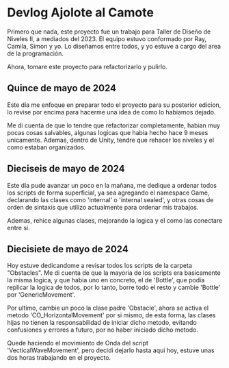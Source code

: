 # Devlog Ajolote al Camote

Primero que nada, este proyecto fue un trabajo para Taller de Diseño de Niveles II, a mediados del 2023. El equipo estuvo conformado por Ray, Camila, Simon y yo. Lo diseñamos entre todos, y yo estuve a cargo del area de la programación. 

Ahora, tomare este proyecto para refactorizarlo y pulirlo.

## Quince de mayo de 2024

Este dia me enfoque en preparar todo el proyecto para su posterior edicion, lo revise por encima para hacerme una idea de como lo habiamos dejado. 

Me di cuenta de que lo tendre que refactorizar completamente, habian muy pocas cosas salvables, algunas logicas que habia hecho hace 9 meses unicamente. Ademas, dentro de Unity, tendre que rehacer los niveles y el como estaban organizados.

## Dieciseis de mayo de 2024

Este dia pude avanzar un poco en la mañana, me dedique a ordenar todos los scripts de forma superficial, ya sea agregando el namespace Game, declarando las clases como 'internal' o 'internal sealed', y otras cosas de orden de sintaxis que utilizo actualmente para ordenar mis trabajos.

Ademas, rehice algunas clases, mejorando la logica y el como las conectare entre si.

## Diecisiete de mayo de 2024

Hoy estuve dedicandome a revisar todos los scripts de la carpeta "Obstacles". Me di cuenta de que la mayoria de los scripts era basicamente la misma logica, y que habia uno en concreto, el de 'Bottle', que podia replicar la logica de todos, por lo tanto, borre todo el resto y cambie 'Bottle' por 'GenericMovement'. 

Por ultimo, cambie un poco la clase padre 'Obstacle', ahora se activa el metodo 'CO_HorizontalMovement' por si mismo, de esta forma, las clases hijas no tienen la responsabilidad de iniciar dicho metodo, evitando confusiones y errores a futuro, por no haber iniciado dicho metodo.

Quede haciendo el movimiento de Onda del script 'VecticalWaveMovement', pero decidi dejarlo hasta aqui hoy, estuve unas dos horas trabajando en el proyecto. 